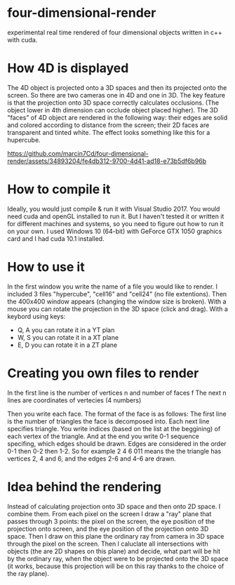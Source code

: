 # four-dimensional-render
experimental real time rendered of four dimensional objects written in c++ with cuda.

# How 4D is displayed
The 4D object is projected onto a 3D spaces and then its projected onto the screen. So there are two cameras one in 4D and one in 3D. The key feature is that the projection onto 3D space correctly calculates occlusions. (The object lower in 4th dimension can occlude object placed higher). The 3D "faces" of 4D object are rendered in the following way: their edges are solid and colored according to distance from the screen; their 2D faces are transparent and tinted white. The effect looks something like this for a hupercube.

https://github.com/marcin7Cd/four-dimensional-render/assets/34893204/fe4db312-9700-4d41-ad18-e73b5df6b96b

# How to compile it
Ideally, you would just compile & run it with Visual Studio 2017. You would need cuda and openGL installed to run it. But I haven't tested it or written it for different machines and systems, so you need to figure out how to run it on your own. I used Windows 10  (64-bit) with GeForce GTX 1050 graphics card and I had cuda 10.1 installed. 
# How to use it
In the first window you write the name of a file you would like to render. I included 3 files "hypercube", "cell16" and "cell24" (no file extentions). Then the 400x400 window appears (changing the window size is broken). With a mouse you can rotate the projection in the 3D space (click and drag). With a keybord using keys:
 + Q, A you can rotate it in a YT plan
 + W, S you can rotate it in a XT plane
 + E, D you can rotate it in a ZT plane

# Creating you own files to render
In the first line is the number of vertices n and number of faces f
The next n lines are coordinates of vertecies (4 numbers)

Then you write each face. The format of the face is as follows:
The first line is the number of triangles the face is decomposed into.
Each next line specifies triangle. You write indices (based on the list at the beggining) of each vertex of the triangle. And at the end you write 0-1 sequence specifing, which edges should be drawn. Edges are considered in the order 0-1 then 0-2 then 1-2. So for example 
2 4 6 011
means the the triangle has vertices 2, 4 and 6, and the edges 2-6 and 4-6 are drawn.

# Idea behind the rendering
Instead of calculating projection onto 3D space and then onto 2D space. I combine them. From each pixel on the screen I draw a "ray" plane that passes through 3 points: the pixel on the screen, the eye position of the projection onto screen, and the eye position of the projection onto 3D space. Then I draw on this plane the ordinary ray from camera in 3D space through the pixel on the screen. Then I caluclate all intersections with objects (the are 2D shapes on this plane) and decide, what part will be hit by the ordinary ray, when the object were to be projected onto the 3D space (it works, because this projection will be on this ray thanks to the choice of the ray plane).
